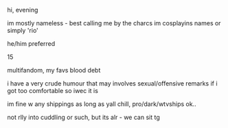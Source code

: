 hi, evening

im mostly nameless - best calling me by the charcs im cosplayins names or simply 'rio'

he/him preferred

15

multifandom, my favs blood debt

i have a very crude humour that may involves sexual/offensive remarks if i got too comfortable so iwec it is

im fine w any shippings as long as yall chill, pro/dark/wtvships ok..

not rlly into cuddling or such, but its alr - we can sit tg
